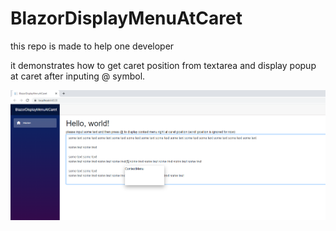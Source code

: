 # BlazorDisplayMenuAtCaret


this repo is made to help one developer

it demonstrates how to get caret position from textarea and display popup at caret after inputing @ symbol.


![](https://github.com/Lupusa87/BlazorDisplayMenuAtCaret/blob/master/b.png)

